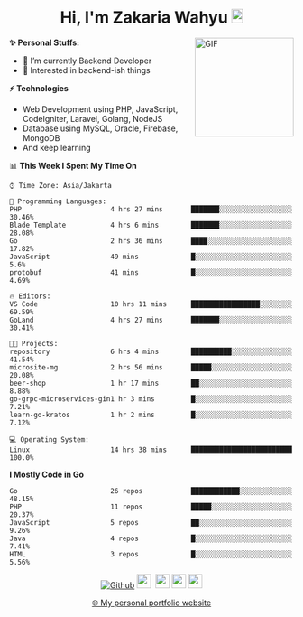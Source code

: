 <h1 align="center">Hi, I'm Zakaria Wahyu <img src="https://github.com/TheDudeThatCode/TheDudeThatCode/blob/master/Assets/Hi.gif" width="20px" height="25px"></h1>

<img align="right" alt="GIF" height="175px" src="https://www.nayakapratama.co.id/wp-content/uploads/2019/07/Website-Maintenance.gif" />

**✨ Personal Stuffs:**
- 🔭 I’m currently Backend Developer
- 🌱 Interested in backend-ish things

**⚡ Technologies**
- Web Development using PHP, JavaScript, CodeIgniter, Laravel, Golang, NodeJS
- Database using MySQL, Oracle, Firebase, MongoDB
- And keep learning

<!--START_SECTION:waka-->
📊 **This Week I Spent My Time On** 

```text
⌚︎ Time Zone: Asia/Jakarta

💬 Programming Languages: 
PHP                      4 hrs 27 mins       ███████░░░░░░░░░░░░░░░░░░   30.46% 
Blade Template           4 hrs 6 mins        ███████░░░░░░░░░░░░░░░░░░   28.08% 
Go                       2 hrs 36 mins       ████░░░░░░░░░░░░░░░░░░░░░   17.82% 
JavaScript               49 mins             █░░░░░░░░░░░░░░░░░░░░░░░░   5.6% 
protobuf                 41 mins             █░░░░░░░░░░░░░░░░░░░░░░░░   4.69%

🔥 Editors: 
VS Code                  10 hrs 11 mins      █████████████████░░░░░░░░   69.59% 
GoLand                   4 hrs 27 mins       ███████░░░░░░░░░░░░░░░░░░   30.41%

🐱‍💻 Projects: 
repository               6 hrs 4 mins        ██████████░░░░░░░░░░░░░░░   41.54% 
microsite-mg             2 hrs 56 mins       █████░░░░░░░░░░░░░░░░░░░░   20.08% 
beer-shop                1 hr 17 mins        ██░░░░░░░░░░░░░░░░░░░░░░░   8.88% 
go-grpc-microservices-gin1 hr 3 mins         █░░░░░░░░░░░░░░░░░░░░░░░░   7.21% 
learn-go-kratos          1 hr 2 mins         █░░░░░░░░░░░░░░░░░░░░░░░░   7.12%

💻 Operating System: 
Linux                    14 hrs 38 mins      █████████████████████████   100.0%

```

**I Mostly Code in Go** 

```text
Go                       26 repos            ████████████░░░░░░░░░░░░░   48.15% 
PHP                      11 repos            █████░░░░░░░░░░░░░░░░░░░░   20.37% 
JavaScript               5 repos             ██░░░░░░░░░░░░░░░░░░░░░░░   9.26% 
Java                     4 repos             █░░░░░░░░░░░░░░░░░░░░░░░░   7.41% 
HTML                     3 repos             █░░░░░░░░░░░░░░░░░░░░░░░░   5.56%

```



<!--END_SECTION:waka-->

<p align="center">
<a href="https://github.com/zakariawahyu" target="_blank"><img alt="Github" src="https://img.shields.io/badge/GitHub-%2312100E.svg?&style=for-the-badge&logo=Github&logoColor=white" /></a>
<a href="https://www.twitter.com/_zakariawahyu"><img src="https://img.shields.io/badge/twitter-%231DA1F2.svg?&style=for-the-badge&logo=twitter&logoColor=white" height=25></a> 
<a href="https://www.linkedin.com/in/zakariawahyu"><img src="https://img.shields.io/badge/linkedin-%230077B5.svg?&style=for-the-badge&logo=linkedin&logoColor=white" height=25></a> 
<a href="https://www.instagram.com/_zakariawahyu"><img src="https://img.shields.io/badge/instagram-%23E4405F.svg?&style=for-the-badge&logo=instagram&logoColor=white" height=25></a>
<a href="https://medium.com/@zakariawahyu"><img src="https://img.shields.io/badge/Medium-12100E?style=for-the-badge&logo=medium&logoColor=white" height=25></a>
</p>
<p align="center"><a href="https://www.zakariawahyu.com" target="_blank">🌐 My personal portfolio website</a></p>
